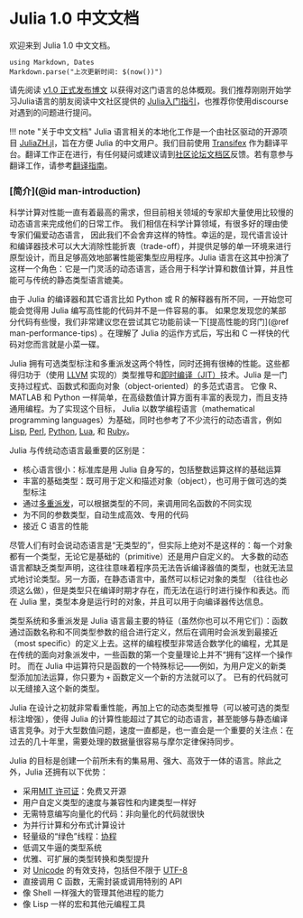 # Julia 1.0 中文文档

欢迎来到 Julia 1.0 中文文档。
```@eval
using Markdown, Dates
Markdown.parse("上次更新时间: $(now())")
```

请先阅读 [v1.0 正式发布博文](https://julialang.org/blog/2018/08/one-point-zero-zh_cn) 以获得对这门语言的总体概观。我们推荐刚刚开始学习Julia语言的朋友阅读中文社区提供的 [Julia入门指引](https://discourse.juliacn.com/t/topic/159)，也推荐你使用discourse对遇到的问题进行提问。


!!! note "关于中文文档"
    Julia 语言相关的本地化工作是一个由社区驱动的开源项目 [JuliaZH.jl](https://github.com/JuliaCN/JuliaZH.jl)，旨在方便 Julia 的中文用户。我们目前使用 [Transifex](https://www.transifex.com) 作为翻译平台。翻译工作正在进行，有任何疑问或建议请到[社区论坛文档区](http://discourse.juliacn.com/c/community/document)反馈。若有意参与翻译工作，请参考[翻译指南](http://discourse.juliacn.com/t/topic/277)。

### [简介](@id man-introduction)

科学计算对性能一直有着最高的需求，但目前相关领域的专家却大量使用比较慢的动态语言来完成他们的日常工作。
我们相信在科学计算领域，有很多好的理由使专家们偏爱动态语言， 因此我们不会舍弃这样的特性。幸运的是，现代语言设计和编译器技术可以大大消除性能折衷（trade-off），并提供足够的单一环境来进行原型设计，而且足够高效地部署性能密集型应用程序。Julia 语言在这其中扮演了这样一个角色：它是一门灵活的动态语言，适合用于科学计算和数值计算，并且性能可与传统的静态类型语言媲美。

由于 Julia 的编译器和其它语言比如 Python 或 R 的解释器有所不同，一开始您可能会觉得用 Julia 编写高性能的代码并不是一件容易的事。
如果您发现您的某部分代码有些慢，我们非常建议您在尝试其它功能前读一下[提高性能的窍门](@ref man-performance-tips) 。在理解了 Julia 的运作方式后，写出和 C 一样快的代码对您而言就是小菜一碟。

Julia 拥有可选类型标注和多重派发这两个特性，同时还拥有很棒的性能。这些都得归功于（使用 [LLVM](https://en.wikipedia.org/wiki/Low_Level_Virtual_Machine) 实现的）类型推导和[即时编译（JIT）](https://en.wikipedia.org/wiki/Just-in-time_compilation)技术。Julia 是一门支持过程式、函数式和面向对象（object-oriented）的多范式语言。
它像 R、MATLAB 和 Python 一样简单，在高级数值计算方面有丰富的表现力，而且支持通用编程。为了实现这个目标，
Julia 以数学编程语言（mathematical programming languages）为基础，同时也参考了不少流行的动态语言，例如 [Lisp](https://en.wikipedia.org/wiki/Lisp_(programming_language)), [Perl](https://en.wikipedia.org/wiki/Perl_(programming_language)),
[Python](https://en.wikipedia.org/wiki/Python_(programming_language)), [Lua](https://en.wikipedia.org/wiki/Lua_(programming_language)),
和 [Ruby](https://en.wikipedia.org/wiki/Ruby_(programming_language))。

Julia 与传统动态语言最重要的区别是：

  * 核心语言很小：标准库是用 Julia 自身写的，包括整数运算这样的基础运算
  * 丰富的基础类型：既可用于定义和描述对象（object），也可用于做可选的类型标注
  * 通过[多重派发](https://en.wikipedia.org/wiki/Multiple_dispatch)，可以根据类型的不同，来调用同名函数的不同实现
  * 为不同的参数类型，自动生成高效、专用的代码
  * 接近 C 语言的性能

尽管人们有时会说动态语言是“无类型的”，但实际上绝对不是这样的：每一个对象都有一个类型，无论它是基础的（primitive）还是用户自定义的。
大多数的动态语言都缺乏类型声明，这往往意味着程序员无法告诉编译器值的类型，也就无法显式地讨论类型。另一方面，在静态语言中，虽然可以标记对象的类型
（往往也必须这么做），但是类型只在编译时期才存在，而无法在运行时进行操作和表达。而在 Julia 里，类型本身是运行时的对象，并且可以用于向编译器传达信息。

类型系统和多重派发是 Julia 语言最主要的特征（虽然你也可以不用它们）：函数通过函数名称和不同类型参数的组合进行定义，然后在调用时会派发到最接近（most specific）的定义上去。这样的编程模型非常适合数学化的编程，尤其是在传统的面向对象派发中，一些函数的第一个变量理论上并不“拥有”这样一个操作时。
而在 Julia 中运算符只是函数的一个特殊标记——例如，为用户定义的新类型添加加法运算，你只要为 `+` 函数定义一个新的方法就可以了。
已有的代码就可以无缝接入这个新的类型。

Julia 在设计之初就非常看重性能，再加上它的动态类型推导（可以被可选的类型标注增强），使得 Julia 的计算性能超过了其它的动态语言，甚至能够与静态编译语言竞争。对于大型数值问题，速度一直都是，也一直会是一个重要的关注点：在过去的几十年里，需要处理的数据量很容易与摩尔定律保持同步。

Julia 的目标是创建一个前所未有的集易用、强大、高效于一体的语言。除此之外，Julia 还拥有以下优势：

  * 采用[MIT 许可证](https://github.com/JuliaLang/julia/blob/master/LICENSE.md)：免费又开源
  * 用户自定义类型的速度与兼容性和内建类型一样好
  * 无需特意编写向量化的代码：非向量化的代码就很快
  * 为并行计算和分布式计算设计
  * 轻量级的“绿色”线程：[协程](https://en.wikipedia.org/wiki/Coroutine)
  * 低调又牛逼的类型系统
  * 优雅、可扩展的类型转换和类型提升
  * 对 [Unicode](https://en.wikipedia.org/wiki/Unicode) 的有效支持，包括但不限于 [UTF-8](https://en.wikipedia.org/wiki/UTF-8)
  * 直接调用 C 函数，无需封装或调用特别的 API
  * 像 Shell 一样强大的管理其他进程的能力
  * 像 Lisp 一样的宏和其他元编程工具
